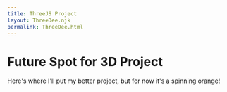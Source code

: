 ```yaml
---
title: ThreeJS Project
layout: ThreeDee.njk
permalink: ThreeDee.html
---
```


<h1>Future Spot for 3D Project</h1>

<p>Here's where I'll put my better project, but for now it's a spinning orange!</p>

<div id="threejs-container">
    <canvas id="bg"></canvas>
</div>

<script type="module" src="./js/main.js"></script>





